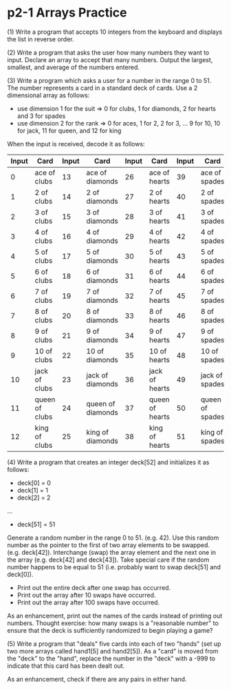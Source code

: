 # p2-1 Arrays Practice

(1) Write a program that accepts 10 integers from the keyboard and displays the list in reverse order.

(2) Write a program that asks the user how many numbers they want to input. Declare an array to accept that many numbers. Output the largest, smallest, and average of the numbers entered.

(3) Write a program which asks a user for a number in the range 0 to 51. The number represents a card in a standard deck of cards. Use a 2 dimensional array as follows:
 * use dimension 1 for the suit => 0 for clubs, 1 for diamonds, 2 for hearts and 3 for spades
 * use dimension 2 for the rank => 0 for aces, 1 for 2, 2 for 3, ... 9 for 10, 10 for jack, 11 for queen, and 12 for king

When the input is received, decode it as follows:

Input|Card|Input|Card|Input|Card|Input|Card
---|---|---|---|---|---|---|---
0|ace of clubs|13|ace of diamonds|26|ace of hearts|39|ace of spades
1|2 of clubs|14|2 of diamonds|27|2 of hearts|40|2 of spades
2|3 of clubs|15|3 of diamonds|28|3 of hearts|41|3 of spades
3|4 of clubs|16|4 of diamonds|29|4 of hearts|42|4 of spades
4|5 of clubs|17|5 of diamonds|30|5 of hearts|43|5 of spades
5|6 of clubs|18|6 of diamonds|31|6 of hearts|44|6 of spades
6|7 of clubs|19|7 of diamonds|32|7 of hearts|45|7 of spades
7|8 of clubs|20|8 of diamonds|33|8 of hearts|46|8 of spades
8|9 of clubs|21|9 of diamonds|34|9 of hearts|47|9 of spades
9|10 of clubs|22|10 of diamonds|35|10 of hearts|48|10 of spades
10|jack of clubs|23|jack of diamonds|36|jack of hearts|49|jack of spades
11|queen of clubs|24|queen of diamonds|37|queen of hearts|50|queen of spades
12|king of clubs|25|king of diamonds|38|king of hearts|51|king of spades

(4) Write a program that creates an integer  deck[52]  and initializes it as follows:
 * deck[0] = 0
 * deck[1] = 1
 * deck[2] = 2
 
 ...
 
 * deck[51] = 51
 
Generate a random number in the range 0 to 51. (e.g. 42). Use this random number as the pointer to the first of two array elements to be swapped. (e.g. deck[42]). Interchange (swap) the array element and the next one in the array (e.g. deck[42] and deck[43]).  Take special care if the random number happens to be equal to 51 (i.e. probably want to swap deck[51] and deck[0]).
 * Print out the entire deck after one swap has occurred.
 * Print out the array after 10 swaps have occurred.
 * Print out the array after 100 swaps have occurred.
 
As an enhancement, print out the names of the cards instead of printing out numbers.
Thought exercise: how many swaps is a "reasonable number" to ensure that the deck is sufficiently randomized to begin playing a game?

(5) Write a program that "deals" five cards into each of two "hands" (set up two more arrays called hand1[5] and hand2[5]). As a "card" is moved from the "deck" to the "hand", replace the number in the "deck" with a -999 to indicate that this card has been dealt out.

As an enhancement, check if there are any pairs in either hand.

